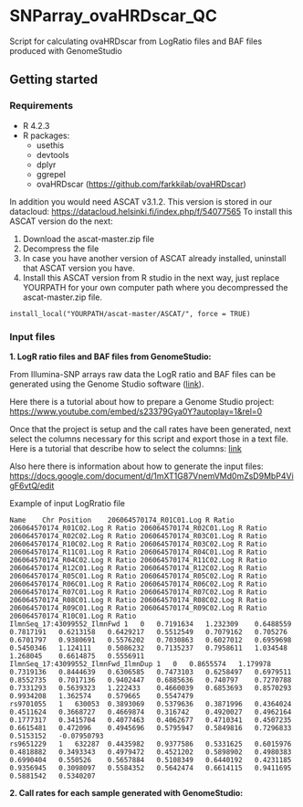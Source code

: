 # SNParray_ovaHRDscar_QC
Script for calculating ovaHRDscar from LogRatio files and BAF files produced with GenomeStudio

## Getting started

### Requirements

- R 4.2.3
- R packages:
  - usethis
  - devtools
  - dplyr
  - ggrepel
  - ovaHRDscar (https://github.com/farkkilab/ovaHRDscar)

In addition you would need ASCAT v3.1.2. This version is stored in our datacloud: https://datacloud.helsinki.fi/index.php/f/54077565
To install this ASCAT version do the next:
1. Download the ascat-master.zip file
2. Decompress the file
3. In case you have another version of ASCAT already installed, uninstall that ASCAT version you have.
4. Install this ASCAT version from R studio in the next way, just replace YOURPATH for your own computer path where you decompressed the ascat-master.zip file.

```
install_local("YOURPATH/ascat-master/ASCAT/", force = TRUE)
```

### Input files

**1. LogR ratio files and BAF files from GenomeStudio:**

From Illumina-SNP arrays raw data the LogR ratio and BAF files can be generated using the Genome Studio software ([link](https://www.illumina.com/techniques/microarrays/array-data-analysis-experimental-design/genomestudio.html)).

Here there is a tutorial about how to prepare a Genome Studio project: <https://www.youtube.com/embed/s23379Gya0Y?autoplay=1&rel=0>

Once that the project is setup and the call rates have been generated, next select the columns necessary for this script and export those in a text file. Here is a tutorial that describe how to select the columns: [link](http://penncnv.openbioinformatics.org/en/latest/user-guide/input/#preparing-input-signal-intensity-files-from-beadstudio-project-files)

Also here there is information about how  to generate the input files: https://docs.google.com/document/d/1mXT1G87VnemVMd0mZsD9MbP4VigF6vtQ/edit

Example of input LogRratio file
```
Name	Chr	Position	206064570174_R01C01.Log R Ratio	206064570174_R01C02.Log R Ratio	206064570174_R02C01.Log R Ratio	206064570174_R02C02.Log R Ratio	206064570174_R03C01.Log R Ratio	206064570174_R10C02.Log R Ratio	206064570174_R03C02.Log R Ratio	206064570174_R11C01.Log R Ratio	206064570174_R04C01.Log R Ratio	206064570174_R04C02.Log R Ratio	206064570174_R11C02.Log R Ratio	206064570174_R12C01.Log R Ratio	206064570174_R12C02.Log R Ratio	206064570174_R05C01.Log R Ratio	206064570174_R05C02.Log R Ratio	206064570174_R06C01.Log R Ratio	206064570174_R06C02.Log R Ratio	206064570174_R07C01.Log R Ratio	206064570174_R07C02.Log R Ratio	206064570174_R08C01.Log R Ratio	206064570174_R08C02.Log R Ratio	206064570174_R09C01.Log R Ratio	206064570174_R09C02.Log R Ratio	206064570174_R10C01.Log R Ratio
IlmnSeq_17:43099552_IlmnFwd	1	0	0.7191634	1.232309	0.6488559	0.7817191	0.6213158	0.6429217	0.5512549	0.7079162	0.705276	0.6701797	0.9380691	0.5576202	0.7030863	0.6027012	0.6959698	0.5450346	1.124111	0.5086232	0.7135237	0.7958611	1.034548	1.268045	0.6614875	0.5556911
IlmnSeq_17:43099552_IlmnFwd_IlmnDup	1	0	0.8655574	1.179978	0.7319136	0.8444639	0.6306585	0.7473103	0.6258497	0.6979511	0.8552735	0.7017136	0.9402447	0.6885636	0.740797	0.7270788	0.7331293	0.5639323	1.222433	0.4660039	0.6853693	0.8570293	0.9934208	1.362574	0.579665	0.5547479
rs9701055	1	630053	0.3893069	0.5379636	0.3871996	0.4364024	0.4511624	0.3668727	0.4669874	0.316742	0.4920027	0.4962164	0.1777317	0.3415704	0.4077463	0.4062677	0.4710341	0.4507235	0.6615481	0.472096	0.4945696	0.5795947	0.5849816	0.7296833	0.5153152	-0.07950793
rs9651229	1	632287	0.4435982	0.9377586	0.5331625	0.6015976	0.4818882	0.3493343	0.4979472	0.4521202	0.5898902	0.4980383	0.6990404	0.550526	0.5657884	0.5108349	0.6440192	0.4231185	0.9356945	0.3098097	0.5584352	0.5642474	0.6614115	0.9411695	0.5881542	0.5340207

```


**2. Call rates for each sample generated with GenomeStudio:**



